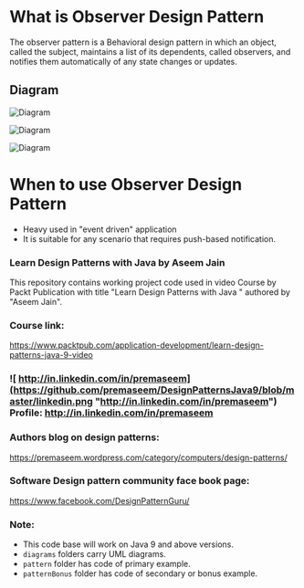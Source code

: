 # What is Observer Design Pattern 
The observer pattern is a Behavioral design pattern in which an object, called the subject, maintains a list of its dependents,
 called observers, and notifies them automatically of any state changes or updates.

## Diagram
![Diagram](https://github.com/premaseem/DesignPatternsJava9/blob/observer-pattern/diagrams/Observer-Pattern-class-diagram.png "Diagram")

![Diagram](https://github.com/premaseem/DesignPatternsJava9/blob/observer-pattern/diagrams/Observer-Design-Pattern-generic.jpeg "Diagram")

![Diagram](https://github.com/premaseem/DesignPatternsJava9/blob/observer-pattern/diagrams/ObserverSequenceDiagram.png "Diagram")

# When to use Observer Design Pattern 
* Heavy used in  "event driven" application
* It is suitable for any scenario that requires push-based notification.

### Learn Design Patterns with Java by Aseem Jain
This repository contains working project code used in video Course by Packt Publication with title "Learn Design Patterns with Java " authored by "Aseem Jain".

### Course link: 
https://www.packtpub.com/application-development/learn-design-patterns-java-9-video

### ![ http://in.linkedin.com/in/premaseem](https://github.com/premaseem/DesignPatternsJava9/blob/master/linkedin.png "http://in.linkedin.com/in/premaseem") Profile:  http://in.linkedin.com/in/premaseem

### Authors blog on design patterns:
https://premaseem.wordpress.com/category/computers/design-patterns/

### Software Design pattern community face book page:
https://www.facebook.com/DesignPatternGuru/

### Note: 
* This code base will work on Java 9 and above versions. 
* `diagrams` folders carry UML diagrams.
* `pattern` folder has code of primary example. 
* `patternBonus` folder has code of secondary or bonus example.

